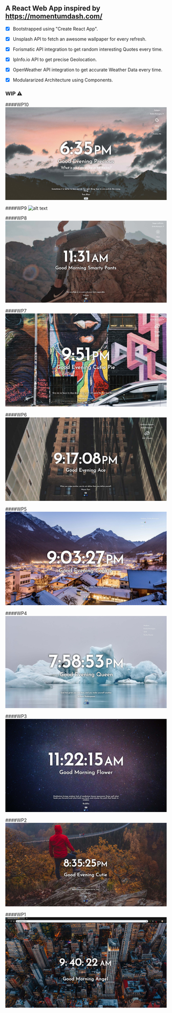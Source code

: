 ## A React Web App inspired by https://momentumdash.com/

- [x] Bootstrapped using "Create React App".
- [x] Unsplash API to fetch an awesome wallpaper for every refresh.
- [x] Forismatic API integration to get random interesting Quotes every time.
- [x] IpInfo.io API to get precise Geolocation.
- [x] OpenWeather API integration to get accurate Weather Data every time.
- [x] Modulararized Architecture using Components.


### WIP ⚠️

####WP10
![alt text](https://raw.githubusercontent.com/vale-c/momentum/master/assets/screenshot-9.jpg)

####WP9
![alt text](https://raw.githubusercontent.com/vale-c/momentum/master/assets/Kapture.gif)

####WP8
![alt text](https://raw.githubusercontent.com/vale-c/momentum/master/assets/screenshot-8.jpg)

####WP7
![alt text](https://raw.githubusercontent.com/vale-c/momentum/master/assets/screenshot-7.jpg)

####WP6
![alt text](https://raw.githubusercontent.com/vale-c/momentum/master/assets/screenshot-6.jpg)

####WP5
![alt text](https://raw.githubusercontent.com/vale-c/momentum/master/assets/screenshot-5.jpg)

####WP4
![alt text](https://raw.githubusercontent.com/vale-c/momentum/master/assets/screenshot-4.jpg)

####WP3
![alt text](https://raw.githubusercontent.com/vale-c/momentum/master/assets/screenshot-3.jpg)

####WP2
![alt text](https://raw.githubusercontent.com/vale-c/momentum/master/assets/screenshot-2.jpg)

####WP1
![alt text](https://raw.githubusercontent.com/vale-c/momentum/master/assets/screenshot-1.jpg)
